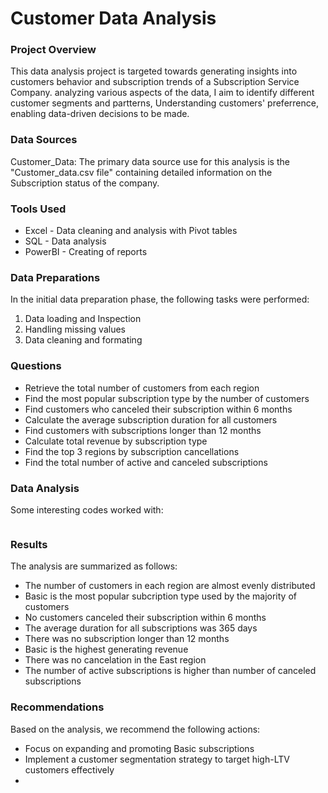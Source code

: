 # Customer Data Analysis

### Project Overview

This data analysis project is targeted towards generating insights into customers behavior and subscription trends of a Subscription Service Company. analyzing various aspects of the data, I aim to identify different customer segments and partterns, Understanding customers' preferrence, enabling data-driven decisions to be made.

### Data Sources

Customer_Data: The primary data source use for this analysis is the "Customer_data.csv file" containing detailed information on the Subscription status of the company.

### Tools Used

- Excel - Data cleaning and analysis with Pivot tables
- SQL - Data analysis
- PowerBI - Creating of reports


### Data Preparations

In the initial data preparation phase, the following tasks were performed:

1. Data loading and Inspection
2. Handling missing values
3. Data cleaning and formating


 ### Questions

- Retrieve the total number of customers from each region
- Find the most popular subscription type by the number of customers
- Find customers who canceled their subscription within 6 months
- Calculate the average subscription duration for all customers
- Find customers with subscriptions longer than 12 months
- Calculate total revenue by subscription type
- Find the top 3 regions by subscription cancellations
- Find the total number of active and canceled subscriptions

  
 ### Data Analysis

 Some interesting codes worked with:

 ~~~ SQL

~~~

### Results

The analysis are summarized as follows:

- The number of customers in each region are almost evenly distributed
- Basic is the most popular subcription type used by the majority of customers
- No customers canceled their subscription within 6 months
- The average duration for all subscriptions was 365 days
- There was no subscription longer than 12 months
- Basic is the highest generating revenue
- There was no cancelation in the East region
- The number of active subscriptions is higher than number of canceled subscriptions


### Recommendations

Based on the analysis, we recommend the following actions:

- Focus on expanding and promoting Basic subscriptions
- Implement a customer segmentation strategy to target high-LTV customers effectively
- 
 

 

